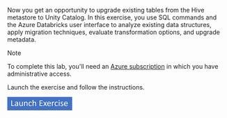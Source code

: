 Now you get an opportunity to upgrade existing tables from the Hive metastore to Unity Catalog. In this exercise, you use SQL commands and the Azure Databricks user interface to analyze existing data structures, apply migration techniques, evaluate transformation options, and upgrade metadata.

> [!NOTE]
> To complete this lab, you'll need an [Azure subscription](https://azure.microsoft.com/free?azure-portal=true) in which you have administrative access.

Launch the exercise and follow the instructions.

[![Button to launch exercise.](../media/launch-exercise.png)](https://go.microsoft.com/fwlink/?linkid=2338951&azure-portal=true)